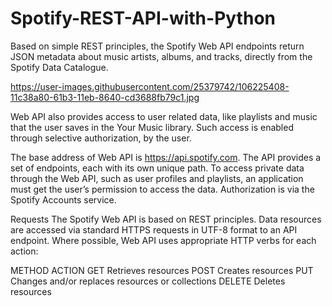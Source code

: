 # Spotify-REST-API-with-Python
Based on simple REST principles, the Spotify Web API endpoints return JSON metadata about music artists, albums, and tracks, directly from the Spotify Data Catalogue.

https://user-images.githubusercontent.com/25379742/106225408-11c38a80-61b3-11eb-8640-cd3688fb79c1.jpg

Web API also provides access to user related data, like playlists and music that the user saves in the Your Music library. Such access is enabled through selective authorization, by the user.

The base address of Web API is https://api.spotify.com. The API provides a set of endpoints, each with its own unique path. To access private data through the Web API, such as user profiles and playlists, an application must get the user’s permission to access the data. Authorization is via the Spotify Accounts service.

Requests
The Spotify Web API is based on REST principles. Data resources are accessed via standard HTTPS requests in UTF-8 format to an API endpoint. Where possible, Web API uses appropriate HTTP verbs for each action:

METHOD	ACTION
GET	Retrieves resources
POST	Creates resources
PUT	Changes and/or replaces resources or collections
DELETE	Deletes resources
